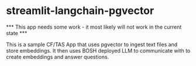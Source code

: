 # streamlit-langchain-pgvector

*** This app needs some work - it most likely will not work in the current state ***

This is a sample CF/TAS App that uses pgvector to ingest text files and store embeddings. It then uses BOSH deployed LLM to communicate with to create embeddings and answer questions.